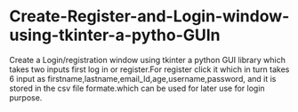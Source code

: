 # Create-Register-and-Login-window-using-tkinter-a-pytho-GUIn
Create a Login/registration window using tkinter a python GUI library which takes two inputs first log in or register.For register click it which in turn takes 6 input as firstname,lastname,email_Id,age,username,password, and it is stored in the csv file formate.which can be used for later use for login purpose.
